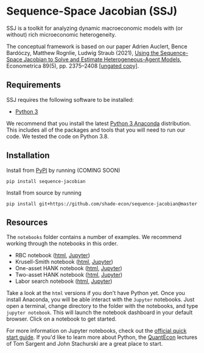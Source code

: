 # Sequence-Space Jacobian (SSJ)

SSJ is a toolkit for analyzing dynamic macroeconomic models with (or without) rich microeconomic heterogeneity.

The conceptual framework is based on our paper Adrien Auclert, Bence Bardóczy, Matthew Rognlie, Ludwig Straub (2021), [Using the Sequence-Space Jacobian to Solve and Estimate Heterogeneous-Agent Models](https://doi.org/10.3982/ECTA17434), Econometrica 89(5), pp. 2375–2408 [[ungated copy]](http://mattrognlie.com/sequence_space_jacobian.pdf).

## Requirements

SSJ requires the following software to be installed:
- [Python 3](https://www.python.org/)

We recommend that you install the latest [Python 3 Anaconda](https://www.anaconda.com/distribution/) distribution. This includes all of the packages and tools that you will need to run our code. We tested the code on Python 3.8.  

## Installation 

Install from [PyPI](https://pypi.org/) by running (COMING SOON)
```
pip install sequence-jacobian
```

Install from source by running 
```
pip install git+https://github.com/shade-econ/sequence-jacobian@master
```
<!-- or simply [click here](https://github.com/shade-econ/sequence-jacobian/archive/master.zip) to download all files as a zip. -->

## Resources

The `notebooks` folder contains a number of examples. We recommend working through the notebooks in this order. 

- RBC notebook ([html](notebooks/rbc.html), [Jupyter](notebooks/rbc.ipynb)) 
- Krusell-Smith notebook ([html](notebooks/krusell_smith.html), [Jupyter](notebooks/krusell_smith.ipynb)) 
- One-asset HANK notebook ([html](notebooks/hank.html), [Jupyter](notebooks/hank.ipynb)) 
- Two-asset HANK notebook ([html](notebooks/two_asset.html), [Jupyter](notebooks/two_asset.ipynb)) 
- Labor search notebook ([html](notebooks/labor_search.html), [Jupyter](notebooks/labor_search.ipynb)) 

Take a look at the `html` versions if you don't have Python yet. Once you install Anaconda, you will be able interact with the `Jupyter` notebooks. Just open a terminal, change directory to the folder with the notebooks, and type `jupyter notebook`. This will launch the notebook dashboard in your
default browser. Click on a notebook to get started. 

For more information on Jupyter notebooks, check out the [official quick start guide](https://jupyter-notebook-beginner-guide.readthedocs.io/en/latest/). If you'd like to learn more about Python, the [QuantEcon](https://python-programming.quantecon.org/intro.html) lectures of Tom Sargent and John Stachurski are a great place to start.
